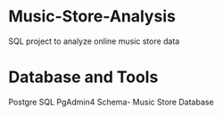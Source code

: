 # Music-Store-Analysis
SQL project to analyze online music store data

# Database and Tools
Postgre SQL
PgAdmin4
Schema- Music Store Database
